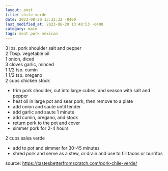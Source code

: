 ```yaml
---
layout: post
title: chile verde
date: 2023-08-20 13:33:32 -0400
last_modified_at: 2023-08-20 13:40:53 -0400
category: main
tags: meat pork mexican
---
```


3 lbs. pork shoulder
salt and pepper  
2 Tbsp. vegetable oil  
1 onion, diced  
3 cloves garlic, minced  
1 1/2 tsp. cumin  
1 1/2 tsp. oregano  
2 cups chicken stock  
* trim pork shoulder, cut into large cubes, and season with salt and pepper
* heat oil in large pot and sear pork, then remove to a plate
* add onion and saute until tender
* add garlic and saute 1 minute
* add cumin, oregano, and stock
* return pork to the pot and cover
* simmer pork for 2-4 hours

2 cups salsa verde
* add to pot and simmer for 30-45 minutes
* shred pork and serve as a stew, or drain and use to fill tacos or burritos

source: <https://tastesbetterfromscratch.com/pork-chile-verde/>
